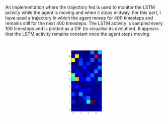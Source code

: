 An implementation where the trajectory fed is used to monitor the LSTM activity while the agent is moving and when it stops midway. For this part, I have used a trajectory in which the agent moves for 400 timesteps and remains still for the next 400 timesteps. The LSTM activity is sampled every 100 timesteps and is plotted as a GIF (to visualise its evolution). It appears that the LSTM activity remains constant once the agent stops moving.

![LSTM Activity](https://github.com/ishankapnadak/Vector-Based-Navigation/blob/main/Old%20Supervised/Specialised/lstm_activity/activity.gif)
